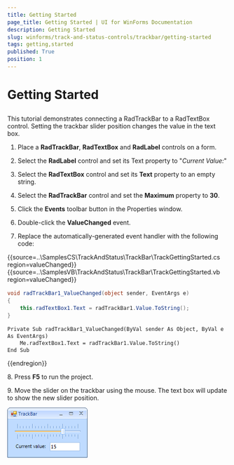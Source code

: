 ```yaml
---
title: Getting Started
page_title: Getting Started | UI for WinForms Documentation
description: Getting Started
slug: winforms/track-and-status-controls/trackbar/getting-started
tags: getting,started
published: True
position: 1
---
```


# Getting Started

## 

This tutorial demonstrates connecting a RadTrackBar to a RadTextBox control. Setting the trackbar slider position changes the value in the text box.
        

1. Place a __RadTrackBar__, __RadTextBox__ and __RadLabel__ controls on a form.
            

1. Select the __RadLabel__ control and set its Text property to "*Current Value:*"
            

1. Select the __RadTextBox__ control and set its __Text__ property to an empty string.
            

1. Select the __RadTrackBar__ control and set the __Maximum__ property to __30__.
            

1. Click the __Events__ toolbar button in the Properties window.
            

1. Double-click the __ValueChanged__ event.
            

1. Replace the automatically-generated event handler with the following code:

{{source=..\SamplesCS\TrackAndStatus\TrackBar\TrackGettingStarted.cs region=valueChanged}} 
{{source=..\SamplesVB\TrackAndStatus\TrackBar\TrackGettingStarted.vb region=valueChanged}} 

````C#
void radTrackBar1_ValueChanged(object sender, EventArgs e)
{
    this.radTextBox1.Text = radTrackBar1.Value.ToString();
}

````
````VB.NET
Private Sub radTrackBar1_ValueChanged(ByVal sender As Object, ByVal e As EventArgs)
    Me.radTextBox1.Text = radTrackBar1.Value.ToString()
End Sub

````

{{endregion}} 

8\. Press __F5__ to run the project.

9\. Move the slider on the trackbar using the mouse. The text box will update to show the new slider position.

 ![track-and-status-controls-trackbar-getting-started 001](images/track-and-status-controls-trackbar-getting-started001.png)
